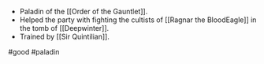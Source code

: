  - Paladin of the [[Order of the Gauntlet]].
 - Helped the party with fighting the cultists of [[Ragnar the BloodEagle]] in the tomb of [[Deepwinter]].
 - Trained by [[Sir Quintilian]].

#good #paladin